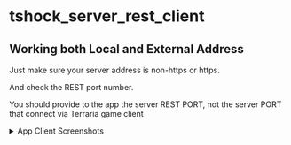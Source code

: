 # tshock_server_rest_client

## Working both Local and External Address

Just make sure your server address is non-https or https.

And check the REST port number.

You should provide to the app the server REST PORT, not the server PORT that connect via Terraria game client

<details>
<summary>App Client Screenshots</summary>
    
   ![](https://github.com/KohlsAdrian/tshock_server_rest_client/blob/master/sss/Simulator%20Screen%20Shot%20-%20iPhone%208%20Plus%20-%202021-02-17%20at%2014.41.09.png)
   ![](https://github.com/KohlsAdrian/tshock_server_rest_client/blob/master/sss/Simulator%20Screen%20Shot%20-%20iPhone%208%20Plus%20-%202021-02-17%20at%2014.41.12.png)
   ![](https://github.com/KohlsAdrian/tshock_server_rest_client/blob/master/sss/Simulator%20Screen%20Shot%20-%20iPhone%208%20Plus%20-%202021-02-17%20at%2014.41.16.png)
   ![](https://github.com/KohlsAdrian/tshock_server_rest_client/blob/master/sss/Simulator%20Screen%20Shot%20-%20iPhone%208%20Plus%20-%202021-02-17%20at%2014.41.18.png)
   ![](https://github.com/KohlsAdrian/tshock_server_rest_client/blob/master/sss/Simulator%20Screen%20Shot%20-%20iPhone%208%20Plus%20-%202021-02-17%20at%2014.41.23.png)
   ![](https://github.com/KohlsAdrian/tshock_server_rest_client/blob/master/sss/Simulator%20Screen%20Shot%20-%20iPhone%208%20Plus%20-%202021-02-17%20at%2014.41.26.png)
   ![](https://github.com/KohlsAdrian/tshock_server_rest_client/blob/master/sss/Simulator%20Screen%20Shot%20-%20iPhone%208%20Plus%20-%202021-02-17%20at%2014.41.28.png)
   ![](https://github.com/KohlsAdrian/tshock_server_rest_client/blob/master/sss/Simulator%20Screen%20Shot%20-%20iPhone%208%20Plus%20-%202021-02-17%20at%2014.41.33.png)
   ![](https://github.com/KohlsAdrian/tshock_server_rest_client/blob/master/sss/Simulator%20Screen%20Shot%20-%20iPhone%208%20Plus%20-%202021-02-17%20at%2014.41.36.png)
   ![](https://github.com/KohlsAdrian/tshock_server_rest_client/blob/master/sss/Simulator%20Screen%20Shot%20-%20iPhone%208%20Plus%20-%202021-02-17%20at%2014.41.38.png)
   ![](https://github.com/KohlsAdrian/tshock_server_rest_client/blob/master/sss/Simulator%20Screen%20Shot%20-%20iPhone%208%20Plus%20-%202021-02-17%20at%2014.41.43.png)
   ![](https://github.com/KohlsAdrian/tshock_server_rest_client/blob/master/sss/Simulator%20Screen%20Shot%20-%20iPhone%208%20Plus%20-%202021-02-17%20at%2014.41.52.png)
   ![](https://github.com/KohlsAdrian/tshock_server_rest_client/blob/master/sss/Simulator%20Screen%20Shot%20-%20iPhone%208%20Plus%20-%202021-02-17%20at%2014.41.58.png)
   ![](https://github.com/KohlsAdrian/tshock_server_rest_client/blob/master/sss/Simulator%20Screen%20Shot%20-%20iPhone%208%20Plus%20-%202021-02-17%20at%2014.42.00.png)
    
</details>
